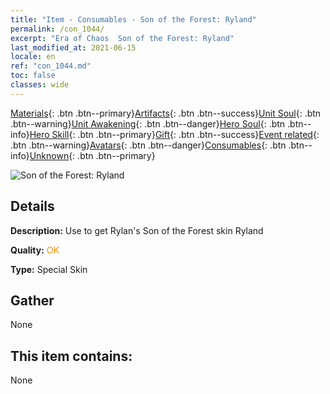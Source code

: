 ```yaml
---
title: "Item - Consumables - Son of the Forest: Ryland"
permalink: /con_1044/
excerpt: "Era of Chaos  Son of the Forest: Ryland"
last_modified_at: 2021-06-15
locale: en
ref: "con_1044.md"
toc: false
classes: wide
---
```

 [Materials](/Items/){: .btn .btn--primary}[Artifacts](/Items/Artifacts/){: .btn .btn--success}[Unit Soul](/Items/UnitSoul/){: .btn .btn--warning}[Unit Awakening](/Items/UnitAwakening/){: .btn .btn--danger}[Hero Soul](/Items/HeroSoul/){: .btn .btn--info}[Hero Skill](/Items/HeroSkill/){: .btn .btn--primary}[Gift](/Items/Gift/){: .btn .btn--success}[Event related](/Items/Events/){: .btn .btn--warning}[Avatars](/Items/Avatars/){: .btn .btn--danger}[Consumables](/Items/Consumables/){: .btn .btn--info}[Unknown](/Items/Unknown/){: .btn .btn--primary}

 ![Son of the Forest: Ryland](/images/h/h_Ryland3.jpg)

## Details
 **Description:** Use to get Rylan's Son of the Forest skin Ryland

 **Quality:** <span style="color: #FF8C00">OK</span>

 **Type:** Special Skin

## Gather

  None

## This item contains:

  None

